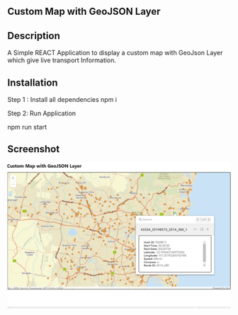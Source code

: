 ## Custom Map with GeoJSON Layer

## Description

A Simple REACT Application to display a custom map with GeoJson Layer which give live transport Information.

## Installation

Step 1 : Install all dependencies
npm i

Step 2: Run Application

npm run start

## Screenshot

![Map Screen Shot](.\Screenshots\Screenshot2.png "ScreenShot")
